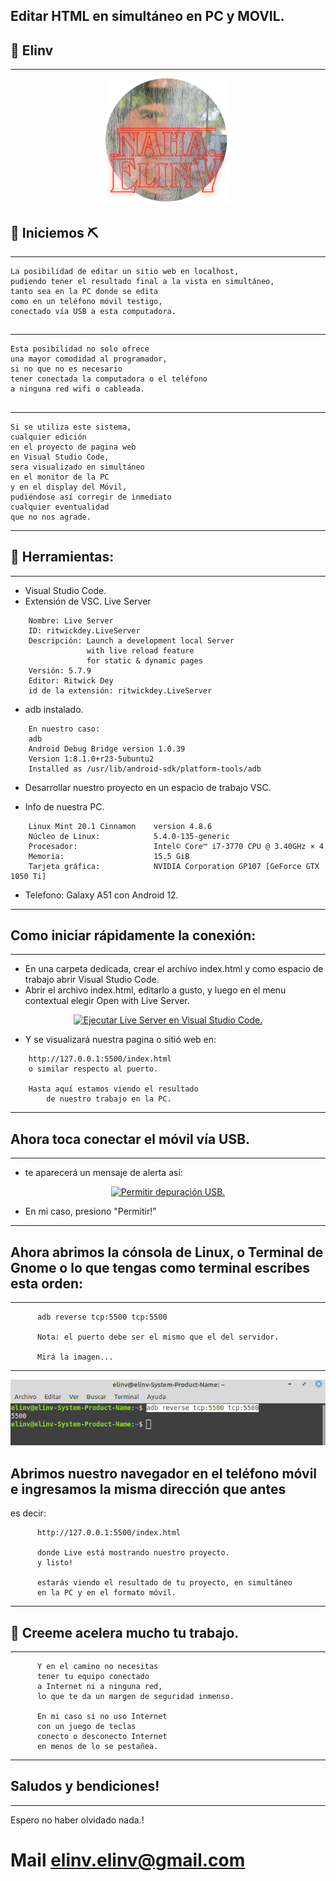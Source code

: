 ## Editar HTML en simultáneo en PC y MOVIL.
## 🧐 Elinv <a name = "Elinv"></a>
----------------------------------------
<p align="center">
  <a href="" rel="noopener">
 <img width=200px height=200px src="./naha-elinv.png" alt="Editar HTML en simultáneo en PC y MOVIL"></a>
</p>

## 🏁 Iniciemos ⛏️
----------------------------------------
```
La posibilidad de editar un sitio web en localhost, 
pudiendo tener el resultado final a la vista en simultáneo, 
tanto sea en la PC donde se edita 
como en un teléfono móvil testigo, 
conectado vía USB a esta computadora.
```

## 
----------------------------------------
```
Esta posibilidad no solo ofrece 
una mayor comodidad al programador, 
si no que no es necesario 
tener conectada la computadora o el teléfono 
a ninguna red wifi o cableada.
```

## 
----------------------------------------
```
Si se utiliza este sistema, 
cualquier edición 
en el proyecto de pagina web 
en Visual Studio Code, 
sera visualizado en simultáneo 
en el monitor de la PC 
y en el display del Móvil, 
pudiéndose así corregir de inmediato 
cualquier eventualidad 
que no nos agrade.
```
----------------------------------------

## 📝 Herramientas:
----------------------------------------
- Visual Studio Code.
- Extensión de VSC. Live Server
```
    Nombre: Live Server
    ID: ritwickdey.LiveServer
    Descripción: Launch a development local Server 
                 with live reload feature 
                 for static & dynamic pages
    Versión: 5.7.9
    Editor: Ritwick Dey
    id de la extensión: ritwickdey.LiveServer
```
- adb instalado.
```
    En nuestro caso:
    adb
    Android Debug Bridge version 1.0.39
    Version 1:8.1.0+r23-5ubuntu2
    Installed as /usr/lib/android-sdk/platform-tools/adb
```
- Desarrollar nuestro proyecto en un espacio de trabajo VSC.

- Info de nuestra PC.
```
    Linux Mint 20.1 Cinnamon    version 4.8.6
    Núcleo de Linux:            5.4.0-135-generic
    Procesador:                 Intel© Core™ i7-3770 CPU @ 3.40GHz × 4
    Memoria:                    15.5 GiB
    Tarjeta gráfica:            NVIDIA Corporation GP107 [GeForce GTX 1050 Ti]
```

- Telefono: Galaxy A51 con Android 12.
----------------------------------------

## Como iniciar rápidamente la conexión:
----------------------------------------
- En una carpeta dedicada, crear el archívo index.html y como espacio de trabajo abrir Visual Studio Code.
- Abrir el archivo index.html, editarlo a gusto, y luego en el menu contextual elegir Open with Live Server.

<p align="center">
  <a href="" rel="noopener">
 <img src="./live-server-ejecutar.png" alt="Ejecutar Live Server en Visual Studio Code."></a>
</p>

- Y se visualizará nuestra pagina o sitió web en: 
```
    http://127.0.0.1:5500/index.html 
    o similar respecto al puerto.
  
    Hasta aquí estamos viendo el resultado 
        de nuestro trabajo en la PC. 
```
----------------------------------------

## Ahora toca conectar el móvil vía USB.
----------------------------------------
- te aparecerá un mensaje de alerta así:

<p align="center">
  <a href="" rel="noopener">
 <img src="./permitir depuración USB.jpg" alt="Permitir depuración USB."></a>
</p>

- En mi caso, presiono "Permitir!"
----------------------------------------

## Ahora abrimos la cónsola de Linux, o Terminal de Gnome o lo que tengas como terminal escribes esta orden: 
----------------------------------------
```
      adb reverse tcp:5500 tcp:5500

      Nota: el puerto debe ser el mismo que el del servidor.

      Mirá la imagen...
```
----------------------------------------
<p align="center">
  <a href="" rel="noopener">
 <img src="./adb.png" alt="Permitir depuración USB."></a>
</p>

## Abrimos nuestro navegador en el teléfono móvil e ingresamos la misma dirección que antes 
es decir:
```
      http://127.0.0.1:5500/index.html

      donde Live está mostrando nuestro proyecto.
      y listo!

      estarás viendo el resultado de tu proyecto, en simultáneo 
      en la PC y en el formato móvil.
```
----------------------------------------
## 🔧 Creeme acelera mucho tu trabajo.
----------------------------------------
```
      Y en el camino no necesitas 
      tener tu equipo conectado 
      a Internet ni a ninguna red, 
      lo que te da un margen de seguridad inmenso.

      En mi caso si no uso Internet 
      con un juego de teclas 
      conecto o desconecto Internet 
      en menos de lo se pestañea.      
```
----------------------------------------

## Saludos y bendiciones!
----------------------------------------
Espero no haber olvidado nada.!

# Mail [elinv.elinv@gmail.com]()

